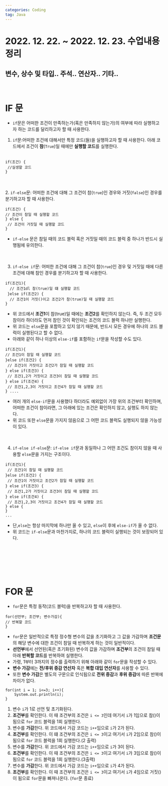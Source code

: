 ```yaml
---
categories: Coding	
tag: Java
---
```


# 2022. 12. 22. ~ 2022. 12. 23. 수업내용 정리

## 변수, 상수 및 타입.. 주석.. 연산자.. 기타..

<br>

# IF 문
* `if`문은 어떠한 조건이 만족하는가(혹은 만족하지 않는가)의 여부에 따라 실행하고자 하는 코드를 달리하고자 할 때 사용한다.
1. `if`문:어떠한 조건에 대해서만 특정 코드(들)을 실행하고자 할 때 사용한다. 아래 코드에서 조건이 <b>참</b>(`True`)일 때에만 <b>실행할 코드</b>를 실행한다. <br><br>
```
if(조건) {
 //실생할 코드   
}
```
<br><br>
2. `if-else`문: 어떠한 조건에 대해 그 조건이 참(`true`)인 경우와 거짓(`false`)인 경우를 분기하고자 할 때 사용한다.
```
if(조건) {    
// 조건이 참일 때 실행할 코드 
} else { 
 // 조건이 거짓일 때 실행할 코드 
}
```
* `if-else` 문은 참일 때의 코드 블럭 혹은 거짓일 때의 코드 블럭 중 하나가 반드시 실행됨에 유의한다. <br><br><br>

3. `if-else if`문: 어떠한 조건에 대해 그 조건이 참(`true`)인 경우 및 거짓일 때에 다른 조건에 대해 참인 경우를 분기하고자 할 때 사용한다.
```
if(조건1){
  // 조건1dl 참(true)일 떄 실행할 코드
 }else if(조건2) {
  // 조건1이 거짓()이고 조건2가 참(true)일 때 실행할 코드 
}
```
* 위 코드에서 <b>조건1</b>이 참(true)일 때에는 <b>조건2</b>를 확인하지 않는다.
즉, 두 조건 모두 참이라 하더라도 먼저 참인 것이 확인되는 조건의 코드 블럭 하나만 실행한다.
* 위 코드는 `else`문을 포함하고 있지 않기 때문에, 반드시 모든 경우에 하나의 코드 블럭이 실행된다고 할 수 없다.
* 아래와 같이 하나 이상의 `else-if`를 포함하는 `if`문을 작성할 수도 있다.
```
if(조건1){ 
// 조건1이 참일 때 실행할 코드 
}else if(조건2) {
 // 조건1이 거짓이고 조건2가 참일 때 실행할 코드 
} else if(조건3) { 
 // 조건1,2가 거짓이고 조건3이 참일 때 실행할 코드
} else if(조건4) {
 // 조건1,2,3이 거짓이고 조건4가 참일 때 실행할 코드 
} ....
```
* 여러 개의 `else-if`문을 사용했다 하더라도 예외없이 가장 위의 조건부터 확인하며, 어떠한 조건이 참이라면, 그 아래에 있는 조건은 확인하지 않고, 실행도 하지 않는다. 
* 위 코드 또한 `else`문을 가지지 않음으로 그 어떤 코드 블럭도 실행되지 않을 가능성이 있다. <br><br><br>
4. `if-else if-else`문: `if-else if`문과 동일하나 그 어떤 조건도 참이지 않을 때 사용할 `else`문을 가지는 구조이다.
```
if(조건1){
 // 조건1이 참일 때 실행할 코드
}else if(조건2) {
 // 조건1이 거짓이고 조건2가 참일 때 실행할 코드
} else if(조건3) {
 // 조건1,2가 거짓이고 조건3이 참일 때 실행할 코드
} else if(조건4) {
 // 조건1,2,3이 거짓이고 조건4가 참일 때 실행할 코드
} else {
}
...
```

* 단,`else`는 항상 마지막에 하나만 올 수 있고, `else`이 후에 `else-if`가 올 수 없다.
* 위 코드는 `if-else`문과 마찬가지로, 하나의 코드 블럭이 실행되는 것이 보장되어 있다. 

<br>
<br>
<br>
<br>
<br>

# FOR 문
* `for`문은 특정 동작(코드 블럭)을 반복하고자 할 때 사용한다.
```
for(선언부; 조건부; 변수가감){ 
// 반복할 코드 
}
```
* `for`문은 일반적으로 특정 정수형 변수의 값을 초기화하고 그 값을 가감하며 <b>조건문</b>의 해당 변수에 대한 조건이 참일 때 반복하게 하는 것이 일반적이다.
* <b>선언부</b>에서 선언된(혹은 초기화된) 변수의 값을 가감하며 <b>조건부</b>의 조건이 참일 때 아래 <b>반복할 코드</b>를 반복하여 실행한다.
* 가령, 1부터 3까지의 정수를 출력하기 위해 아래와 같이 `for`문을 작성할 수 있다.
* **변수 가감**에는 **전/후위 증감 연산자** 혹은 **복합 대입 연산자**를 사용할 수 있다.
* 또한 **변수 가감**은 별도의 구문으로 인식됨으로 **전위 증감**과 **후위 증감**에 따른 반복에 차이가 없다.
```
for(int i = 1; i<=3; i++){
    System.out.println(i);
}
```

1. 변수 `i`가 1로 선언 및 초기화된다.
2. **조건부**를 확인한다. 이 때 조건부의 조건은 `i <= 3`인데 여기서 `i`가 1임으로 참()이 됨으로 `for` 코드 블럭을 1회 실행한다. 
3. 변수를 **가감**한다. 위 코드에서 가감 코드는 `i++`임으로 `i`가 2가 된다.
4. **조건부**를 확인한다. 이 떄 조건부의 조건은 `i <= 3`이고 여기서 `i`가 2임으로 참()이 됨으로 `for` 코드 블럭을 1회 실행한다.(2 출력)
5. 변수를 **가감**한다. 위 코드에서 가감 코드는 `i++`임으로 `i`가 3이 된다.
6. **조건부**를 확인한다. 이 때 조건부의 조건은 `i <= 3`이고 여기서 `i`가 3임으로 참()이 됨으로 `for` 코드 블럭을 1회 실행한다.(3출력)
7. 변수를 **가감**한다. 위 코드에서 가감 코드는 `i++`임으로 `i`가 4가 된다.
8. **조건부**를 확인한다. 이 때 조건부의 조건은 `i <= 3`이고 여기서 `i`가 4임으로 거짓()이 됨으로 `for`문을 빠져나온다. (`for`문 종료)

